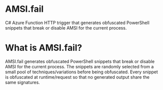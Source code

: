  # AMSI.fail 
C# Azure Function HTTP trigger that generates obfuscated PowerShell snippets that break or disable AMSI for the current process.

# What is AMSI.fail?
AMSI.fail generates obfuscated PowerShell snippets that break or disable AMSI for the current process.
The snippets are randomly selected from a small pool of techniques/variations before being obfuscated.
Every snippet is obfuscated at runtime/request so that no generated output share the same signatures.
